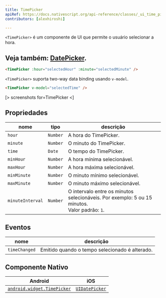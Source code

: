 ```yaml
---
title: TimePicker
apiRef: https://docs.nativescript.org/api-reference/classes/_ui_time_picker_.timepicker
contributors: [alexhiroshi]

---
```


`<TimePicker>` é um componente de UI que permite o usuário selecionar a hora.

Veja também: [DatePicker](/pt-BR/docs/elements/components/date-picker).
---

```html
<TimePicker :hour="selectedHour" :minute="selectedMinute" />
```

`<TimePicker>` suporta two-way data binding usando `v-model`.

```html
<TimePicker v-model="selectedTime" />
```

[> screenshots for=TimePicker <]

## Propriedades

| nome | tipo | descrição |
|------|------|-------------|
| `hour` | `Number` | A hora do TimePicker.
| `minute` | `Number` | O minuto do TimePicker.
| `time` | `Date` | O tempo do TimePicker.
| `minHour` | `Number` | A hora mínima selecionável.
| `maxHour` | `Number` | A hora máxima selecionável.
| `minMinute` | `Number` | O minuto mínimo selecionável.
| `maxMinute` | `Number` | O minuto máximo selecionável.
| `minuteInterval` | `Number` | O intervalo entre os minutos selecionáveis. Por exemplo: 5 ou 15 minutos.<br>Valor padrão: `1`.

## Eventos

| nome | descrição |
|------|-------------|
| `timeChanged` | Emitido quando o tempo selecionado é alterado.

## Componente Nativo
| Android | iOS |
|---------|-----|
| [`android.widget.TimePicker`](https://developer.android.com/reference/android/widget/TimePicker) | [`UIDatePicker`](https://developer.apple.com/documentation/uikit/uidatepicker)